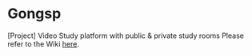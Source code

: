 # Gongsp
[Project] Video Study platform with public &amp; private study rooms
Please refer to the Wiki [here](https://github.com/minchae9/Gongsp/wiki).

